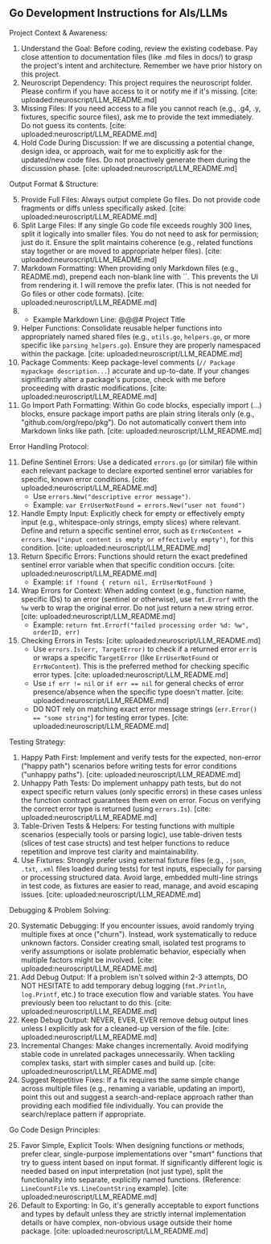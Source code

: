 ## Go Development Instructions for AIs/LLMs

Project Context & Awareness:

1.  Understand the Goal: Before coding, review the existing codebase. Pay close attention to documentation files (like .md files in docs/) to grasp the project's intent and architecture. Remember we have prior history on this project.
2.  Neuroscript Dependency: This project requires the neuroscript folder. Please confirm if you have access to it or notify me if it's missing. [cite: uploaded:neuroscript/LLM_README.md]
3.  Missing Files: If you need access to a file you cannot reach (e.g., .g4, .y, fixtures, specific source files), ask me to provide the text immediately. Do not guess its contents. [cite: uploaded:neuroscript/LLM_README.md]
4.  Hold Code During Discussion: If we are discussing a potential change, design idea, or approach, wait for me to explicitly ask for the updated/new code files. Do not proactively generate them during the discussion phase. [cite: uploaded:neuroscript/LLM_README.md]

Output Format & Structure:

5.  Provide Full Files: Always output complete Go files. Do not provide code fragments or diffs unless specifically asked. [cite: uploaded:neuroscript/LLM_README.md]
6.  Split Large Files: If any single Go code file exceeds roughly 300 lines, split it logically into smaller files. You do not need to ask for permission; just do it. Ensure the split maintains coherence (e.g., related functions stay together or are moved to appropriate helper files). [cite: uploaded:neuroscript/LLM_README.md]
7.  Markdown Formatting: When providing only Markdown files (e.g., README.md), prepend each non-blank line with ``. This prevents the UI from rendering it. I will remove the prefix later. (This is not needed for Go files or other code formats). [cite: uploaded:neuroscript/LLM_README.md]
8.  * Example Markdown Line: @@@# Project Title
9.  Helper Functions: Consolidate reusable helper functions into appropriately named shared files (e.g., `utils.go`, `helpers.go`, or more specific like `parsing_helpers.go`). Ensure they are properly namespaced within the package. [cite: uploaded:neuroscript/LLM_README.md]
10. Package Comments: Keep package-level comments (`// Package mypackage description...`) accurate and up-to-date. If your changes significantly alter a package's purpose, check with me before proceeding with drastic modifications. [cite: uploaded:neuroscript/LLM_README.md]
11. Go Import Path Formatting: Within Go code blocks, especially import (...) blocks, ensure package import paths are plain string literals only (e.g., "github.com/org/repo/pkg"). Do not automatically convert them into Markdown links like path. [cite: uploaded:neuroscript/LLM_README.md]

Error Handling Protocol:

11. Define Sentinel Errors: Use a dedicated `errors.go` (or similar) file within each relevant package to declare exported sentinel error variables for specific, known error conditions. [cite: uploaded:neuroscript/LLM_README.md]
    * Use `errors.New("descriptive error message")`.
    * Example: `var ErrUserNotFound = errors.New("user not found")`
12. Handle Empty Input: Explicitly check for empty or effectively empty input (e.g., whitespace-only strings, empty slices) where relevant. Define and return a specific sentinel error, such as `ErrNoContent = errors.New("input content is empty or effectively empty")`, for this condition. [cite: uploaded:neuroscript/LLM_README.md]
13. Return Specific Errors: Functions should return the exact predefined sentinel error variable when that specific condition occurs. [cite: uploaded:neuroscript/LLM_README.md]
    * Example: `if !found { return nil, ErrUserNotFound }`
14. Wrap Errors for Context: When adding context (e.g., function name, specific IDs) to an error (sentinel or otherwise), use `fmt.Errorf` with the `%w` verb to wrap the original error. Do not just return a new string error. [cite: uploaded:neuroscript/LLM_README.md]
    * Example: `return fmt.Errorf("failed processing order %d: %w", orderID, err)`
15. Checking Errors in Tests: [cite: uploaded:neuroscript/LLM_README.md]
    * Use `errors.Is(err, TargetError)` to check if a returned error `err` is or wraps a specific `TargetError` (like `ErrUserNotFound` or `ErrNoContent`). This is the preferred method for checking specific error types. [cite: uploaded:neuroscript/LLM_README.md]
    * Use `if err != nil` or `if err == nil` for general checks of error presence/absence when the specific type doesn't matter. [cite: uploaded:neuroscript/LLM_README.md]
    * DO NOT rely on matching exact error message strings (`err.Error() == "some string"`) for testing error types. [cite: uploaded:neuroscript/LLM_README.md]

Testing Strategy:

1.  Happy Path First: Implement and verify tests for the expected, non-error ("happy path") scenarios before writing tests for error conditions ("unhappy paths"). [cite: uploaded:neuroscript/LLM_README.md]
2.  Unhappy Path Tests: Do implement unhappy path tests, but do not expect specific return values (only specific errors) in these cases unless the function contract guarantees them even on error. Focus on verifying the correct error type is returned (using `errors.Is`). [cite: uploaded:neuroscript/LLM_README.md]
3.  Table-Driven Tests & Helpers: For testing functions with multiple scenarios (especially tools or parsing logic), use table-driven tests (slices of test case structs) and test helper functions to reduce repetition and improve test clarity and maintainability.
4.  Use Fixtures: Strongly prefer using external fixture files (e.g., `.json`, `.txt`, `.xml` files loaded during tests) for test inputs, especially for parsing or processing structured data. Avoid large, embedded multi-line strings in test code, as fixtures are easier to read, manage, and avoid escaping issues. [cite: uploaded:neuroscript/LLM_README.md]

Debugging & Problem Solving:

20. Systematic Debugging: If you encounter issues, avoid randomly trying multiple fixes at once ("churn"). Instead, work systematically to reduce unknown factors. Consider creating small, isolated test programs to verify assumptions or isolate problematic behavior, especially when multiple factors might be involved. [cite: uploaded:neuroscript/LLM_README.md]
21. Add Debug Output: If a problem isn't solved within 2-3 attempts, DO NOT HESITATE to add temporary debug logging (`fmt.Println`, `log.Printf`, etc.) to trace execution flow and variable states. You have previously been too reluctant to do this. [cite: uploaded:neuroscript/LLM_README.md]
22. Keep Debug Output: NEVER, EVER, EVER remove debug output lines unless I explicitly ask for a cleaned-up version of the file. [cite: uploaded:neuroscript/LLM_README.md]
23. Incremental Changes: Make changes incrementally. Avoid modifying stable code in unrelated packages unnecessarily. When tackling complex tasks, start with simpler cases and build up. [cite: uploaded:neuroscript/LLM_README.md]
24. Suggest Repetitive Fixes: If a fix requires the same simple change across multiple files (e.g., renaming a variable, updating an import), point this out and suggest a search-and-replace approach rather than providing each modified file individually. You can provide the search/replace pattern if appropriate.

Go Code Design Principles:

25. Favor Simple, Explicit Tools: When designing functions or methods, prefer clear, single-purpose implementations over "smart" functions that try to guess intent based on input format. If significantly different logic is needed based on input interpretation (not just type), split the functionality into separate, explicitly named functions. (Reference: `LineCountFile` vs. `LineCountString` example). [cite: uploaded:neuroscript/LLM_README.md]
26. Default to Exporting: In Go, it's generally acceptable to export functions and types by default unless they are strictly internal implementation details or have complex, non-obvious usage outside their home package. [cite: uploaded:neuroscript/LLM_README.md]

